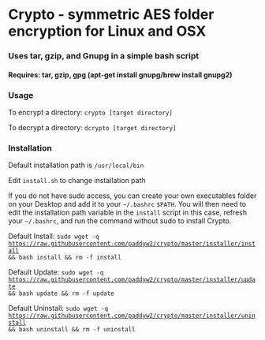 # Crypto - symmetric AES folder encryption for Linux and OSX

### Uses tar, gzip, and Gnupg in a simple bash script

#### Requires: tar, gzip, gpg (apt-get install gnupg/brew install gnupg2)

### Usage

To encrypt a directory:
<code>crypto [target directory]</code>

To decrypt a directory:
<code>dcrypto [target directory]</code>

### Installation

Default installation path is <code>/usr/local/bin</code>

Edit <code>install.sh</code> to change installation path

If you do not have sudo access, you can create your own executables folder on your Desktop and add it to your <code>~/.bashrc</code> <code>$PATH</code>. You will then need to edit the installation path variable in the <code>install</code> script in this case, refresh your <code>~/.bashrc</code>, and run the command without sudo to install Crypto.

Default Install:
<code>sudo wget -q https://raw.githubusercontent.com/paddyw2/crypto/master/installer/install && bash install && rm -f install</code>

Default Update:
<code>sudo wget -q https://raw.githubusercontent.com/paddyw2/crypto/master/installer/update && bash update && rm -f update</code>

Default Uninstall:
<code>sudo wget -q https://raw.githubusercontent.com/paddyw2/crypto/master/installer/uninstall && bash uninstall && rm -f uninstall</code>
